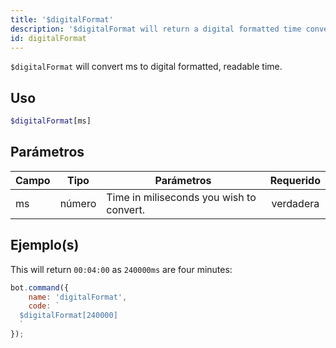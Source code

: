 ```yaml
---
title: '$digitalFormat'
description: '$digitalFormat will return a digital formatted time converted from ms.'
id: digitalFormat
---
```


`$digitalFormat` will convert ms to digital formatted, readable time.

## Uso

```php
$digitalFormat[ms]
```

## Parámetros

| Campo | Tipo   | Parámetros                               | Requerido |
| ----- | ------ | ---------------------------------------- |:---------:|
| ms    | número | Time in miliseconds you wish to convert. | verdadera |

## Ejemplo(s)

This will return `00:04:00` as `240000ms` are four minutes:

```javascript
bot.command({
    name: 'digitalFormat',
    code: `
  $digitalFormat[240000]
  `
});
```
